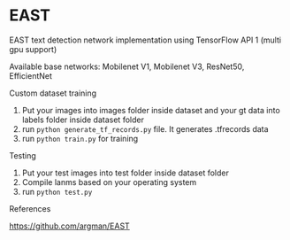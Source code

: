 # EAST
EAST text detection network implementation using TensorFlow API 1 (multi gpu support)

Available base networks: Mobilenet V1, Mobilenet V3, ResNet50, EfficientNet 

Custom dataset training 
1. Put your images into images folder inside dataset and your gt data into labels folder inside dataset folder
2. run `python generate_tf_records.py` file. It generates .tfrecords data
3. run `python train.py` for training

Testing
1. Put your test images into test folder inside dataset folder
2. Compile lanms based on your operating system
3. run `python test.py`

References

https://github.com/argman/EAST
